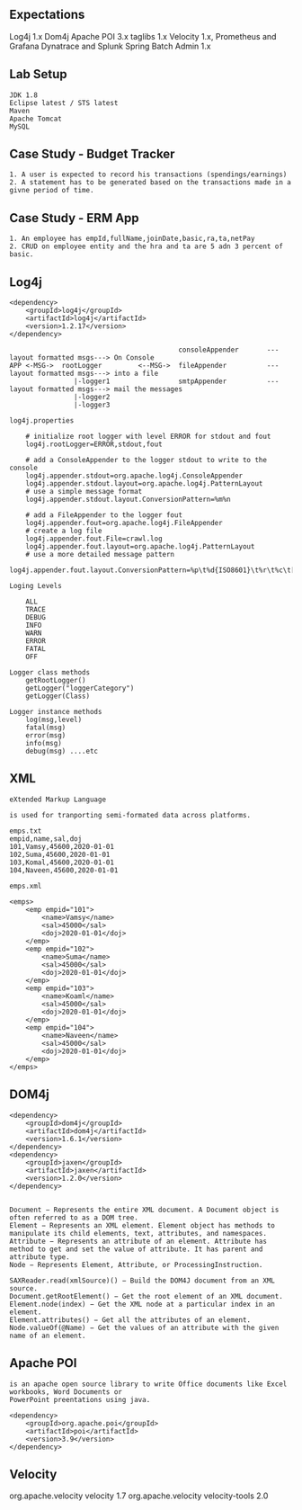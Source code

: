 Expectations
-----------------------------------
Log4j 1.x
Dom4j
Apache POI 3.x
taglibs 1.x
Velocity 1.x,
Prometheus and Grafana
Dynatrace and Splunk
Spring Batch Admin 1.x

Lab Setup
--------------------------------------
    JDK 1.8
    Eclipse latest / STS latest
    Maven
    Apache Tomcat
    MySQL

Case Study - Budget Tracker
--------------------------------------

    1. A user is expected to record his transactions (spendings/earnings)
    2. A statement has to be generated based on the transactions made in a givne period of time.

Case Study - ERM App
--------------------------------------

    1. An employee has empId,fullName,joinDate,basic,ra,ta,netPay
    2. CRUD on employee entity and the hra and ta are 5 adn 3 percent of basic.

Log4j
--------------------------------------

    <dependency>
        <groupId>log4j</groupId>
        <artifactId>log4j</artifactId>
        <version>1.2.17</version>
    </dependency>

                                              consoleAppender       ---layout formatted msgs---> On Console
    APP <-MSG->  rootLogger         <--MSG->  fileAppender          ---layout formatted msgs---> into a file
                    |-logger1                 smtpAppender          ---layout formatted msgs---> mail the messages
                    |-logger2
                    |-logger3

    log4j.properties

        # initialize root logger with level ERROR for stdout and fout
        log4j.rootLogger=ERROR,stdout,fout

        # add a ConsoleAppender to the logger stdout to write to the console
        log4j.appender.stdout=org.apache.log4j.ConsoleAppender
        log4j.appender.stdout.layout=org.apache.log4j.PatternLayout
        # use a simple message format
        log4j.appender.stdout.layout.ConversionPattern=%m%n

        # add a FileAppender to the logger fout
        log4j.appender.fout=org.apache.log4j.FileAppender
        # create a log file
        log4j.appender.fout.File=crawl.log
        log4j.appender.fout.layout=org.apache.log4j.PatternLayout
        # use a more detailed message pattern
        log4j.appender.fout.layout.ConversionPattern=%p\t%d{ISO8601}\t%r\t%c\t[%t]\t%m%n

    Loging Levels

        ALL
        TRACE
        DEBUG
        INFO
        WARN
        ERROR
        FATAL
        OFF
    
    Logger class methods
        getRootLogger()
        getLogger("loggerCategory")
        getLogger(Class)

    Logger instance methods
        log(msg,level)
        fatal(msg)
        error(msg)
        info(msg)
        debug(msg) ....etc


XML
--------------------------------------------------------------------------

    eXtended Markup Language

    is used for tranporting semi-formated data across platforms.

    emps.txt
    empid,name,sal,doj
    101,Vamsy,45600,2020-01-01
    102,Suma,45600,2020-01-01
    103,Komal,45600,2020-01-01
    104,Naveen,45600,2020-01-01

    emps.xml

    <emps>
        <emp empid="101">
            <name>Vamsy</name>
            <sal>45000</sal>
            <doj>2020-01-01</doj>
        </emp>
        <emp empid="102">
            <name>Suma</name>
            <sal>45000</sal>
            <doj>2020-01-01</doj>
        </emp>
        <emp empid="103">
            <name>Koaml</name>
            <sal>45000</sal>
            <doj>2020-01-01</doj>
        </emp>
        <emp empid="104">
            <name>Naveen</name>
            <sal>45000</sal>
            <doj>2020-01-01</doj>
        </emp>
    </emps>

DOM4j
--------------------------------------------------------------------------

    <dependency>
        <groupId>dom4j</groupId>
        <artifactId>dom4j</artifactId>
        <version>1.6.1</version>
    </dependency>
    <dependency>
        <groupId>jaxen</groupId>
        <artifactId>jaxen</artifactId>
        <version>1.2.0</version>
    </dependency>


    Document − Represents the entire XML document. A Document object is often referred to as a DOM tree.
    Element − Represents an XML element. Element object has methods to manipulate its child elements, text, attributes, and namespaces.
    Attribute − Represents an attribute of an element. Attribute has method to get and set the value of attribute. It has parent and attribute type.
    Node − Represents Element, Attribute, or ProcessingInstruction.

    SAXReader.read(xmlSource)() − Build the DOM4J document from an XML source.
    Document.getRootElement() − Get the root element of an XML document.
    Element.node(index) − Get the XML node at a particular index in an element.
    Element.attributes() − Get all the attributes of an element.
    Node.valueOf(@Name) − Get the values of an attribute with the given name of an element.

Apache POI
------------------------------------------------------------------------

    is an apache open source library to write Office documents like Excel workbooks, Word Documents or
    PowerPoint preentations using java.

    <dependency>  
        <groupId>org.apache.poi</groupId>  
        <artifactId>poi</artifactId>  
        <version>3.9</version>  
    </dependency>  

Velocity
------------------------------------------------------------------
<dependency>
    <groupId>org.apache.velocity</groupId>
    <artifactId>velocity</artifactId>
    <version>1.7</version>
</dependency>
<dependency>
     <groupId>org.apache.velocity</groupId>
     <artifactId>velocity-tools</artifactId>
     <version>2.0</version>
</dependency>